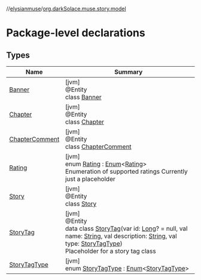 //[elysianmuse](../../index.md)/[org.darkSolace.muse.story.model](index.md)

# Package-level declarations

## Types

| Name | Summary |
|---|---|
| [Banner](-banner/index.md) | [jvm]<br>@Entity<br>class [Banner](-banner/index.md) |
| [Chapter](-chapter/index.md) | [jvm]<br>@Entity<br>class [Chapter](-chapter/index.md) |
| [ChapterComment](-chapter-comment/index.md) | [jvm]<br>@Entity<br>class [ChapterComment](-chapter-comment/index.md) |
| [Rating](-rating/index.md) | [jvm]<br>enum [Rating](-rating/index.md) : [Enum](https://kotlinlang.org/api/latest/jvm/stdlib/kotlin/-enum/index.html)&lt;[Rating](-rating/index.md)&gt; <br>Enumeration of supported ratings Currently just a placeholder |
| [Story](-story/index.md) | [jvm]<br>@Entity<br>class [Story](-story/index.md) |
| [StoryTag](-story-tag/index.md) | [jvm]<br>@Entity<br>data class [StoryTag](-story-tag/index.md)(var id: [Long](https://kotlinlang.org/api/latest/jvm/stdlib/kotlin/-long/index.html)? = null, val name: [String](https://kotlinlang.org/api/latest/jvm/stdlib/kotlin/-string/index.html), val description: [String](https://kotlinlang.org/api/latest/jvm/stdlib/kotlin/-string/index.html), val type: [StoryTagType](-story-tag-type/index.md))<br>Placeholder for a story tag class |
| [StoryTagType](-story-tag-type/index.md) | [jvm]<br>enum [StoryTagType](-story-tag-type/index.md) : [Enum](https://kotlinlang.org/api/latest/jvm/stdlib/kotlin/-enum/index.html)&lt;[StoryTagType](-story-tag-type/index.md)&gt; |
